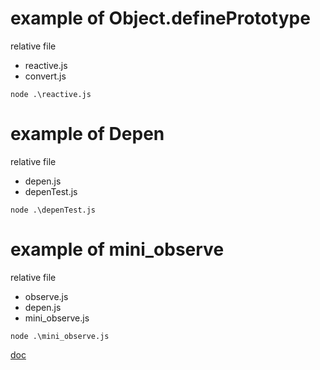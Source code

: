 # example of Object.definePrototype

relative file

- reactive.js
- convert.js

```shell
node .\reactive.js
```

# example of Depen

relative file

- depen.js
- depenTest.js

```shell
node .\depenTest.js
```

# example of mini_observe

relative file

- observe.js
- depen.js
- mini_observe.js

```shell
node .\mini_observe.js
```



[doc]()
